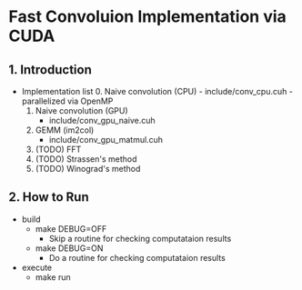 # Fast Convoluion Implementation via CUDA

## 1. Introduction
- Implementation list
    0. Naive convolution (CPU)
        - include/conv_cpu.cuh
        - parallelized via OpenMP
    1. Naive convolution (GPU)
        - include/conv_gpu_naive.cuh
    2. GEMM (im2col)
        - include/conv_gpu_matmul.cuh
    3. (TODO) FFT
    4. (TODO) Strassen's method
    5. (TODO) Winograd's method


## 2. How to Run
- build
    - make DEBUG=OFF
        - Skip a routine for checking computataion results
    - make DEBUG=ON
        - Do a routine for checking computataion results
- execute
    - make run